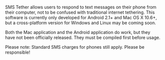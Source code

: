 SMS Tether allows users to respond to text messages on their phone from their computer, not to be confused with traditional internet tethering. This software is currently only developed for Android 2.1+ and Mac OS X 10.6+, but a cross-platform version for Windows and Linux may be coming soon.

Both the Mac application and the Android application do work, but they have not been officially released. They must be compiled first before usage.

Please note: Standard SMS charges for phones still apply. Please be responsible!